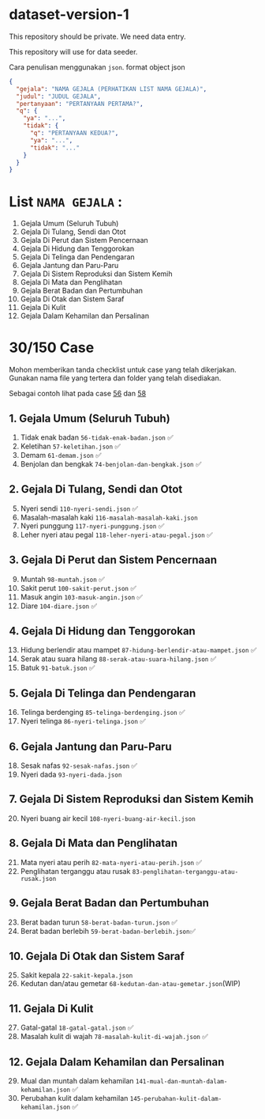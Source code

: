 # dataset-version-1
This repository should be private. We need data entry.

This repository will use for data seeder.

Cara penulisan menggunakan `json`. 
format object json 

```json
{
  "gejala": "NAMA GEJALA (PERHATIKAN LIST NAMA GEJALA)",
  "judul": "JUDUL GEJALA",
  "pertanyaan": "PERTANYAAN PERTAMA?",
  "q": {
    "ya": "...",
    "tidak": {
      "q": "PERTANYAAN KEDUA?",
      "ya": "...",
      "tidak": "..."
    }
  }
}
```

# List `NAMA GEJALA` : 
1. Gejala Umum (Seluruh Tubuh)
2. Gejala Di Tulang, Sendi dan Otot
3. Gejala Di Perut dan Sistem Pencernaan
4. Gejala Di Hidung dan Tenggorokan
5. Gejala Di Telinga dan Pendengaran
6. Gejala Jantung dan Paru-Paru
7. Gejala Di Sistem Reproduksi dan Sistem Kemih
8. Gejala Di Mata dan Penglihatan
9. Gejala Berat Badan dan Pertumbuhan
10. Gejala Di Otak dan Sistem Saraf
11. Gejala Di Kulit 
12. Gejala Dalam Kehamilan dan Persalinan


# 30/150 Case 

Mohon memberikan tanda checklist untuk case yang telah dikerjakan. 
Gunakan nama file yang tertera dan folder yang telah disediakan. 

Sebagai contoh lihat pada case [56](./1-gejala-umum/56-tidak-enak-badan.json) dan [58](./9-gejala-berat-badan-pertumbuhan/58-berat-badan-turun.json)

## 1. Gejala Umum (Seluruh Tubuh)
1. Tidak enak badan `56-tidak-enak-badan.json` ✅
2. Keletihan `57-keletihan.json` ✅
3. Demam `61-demam.json` ✅
4. Benjolan dan bengkak `74-benjolan-dan-bengkak.json` ✅

## 2. Gejala Di Tulang, Sendi dan Otot
5. Nyeri sendi `110-nyeri-sendi.json` ✅
6. Masalah-masalah kaki `116-masalah-masalah-kaki.json`
7. Nyeri punggung `117-nyeri-punggung.json` ✅
8. Leher nyeri atau pegal `118-leher-nyeri-atau-pegal.json` ✅

## 3. Gejala Di Perut dan Sistem Pencernaan
9. Muntah `98-muntah.json` ✅
10. Sakit perut `100-sakit-perut.json` ✅
11. Masuk angin `103-masuk-angin.json` ✅
12. Diare `104-diare.json` ✅

## 4. Gejala Di Hidung dan Tenggorokan
13. Hidung berlendir atau mampet `87-hidung-berlendir-atau-mampet.json` ✅
14. Serak atau suara hilang `88-serak-atau-suara-hilang.json` ✅
15. Batuk `91-batuk.json` ✅

## 5. Gejala Di Telinga dan Pendengaran
16. Telinga berdenging `85-telinga-berdenging.json` ✅
17. Nyeri telinga `86-nyeri-telinga.json` ✅

## 6. Gejala Jantung dan Paru-Paru
18. Sesak nafas `92-sesak-nafas.json` ✅
19. Nyeri dada  `93-nyeri-dada.json`

## 7. Gejala Di Sistem Reproduksi dan Sistem Kemih
20. Nyeri buang air kecil `108-nyeri-buang-air-kecil.json`

## 8. Gejala Di Mata dan Penglihatan
21. Mata nyeri atau perih `82-mata-nyeri-atau-perih.json` ✅
22. Penglihatan terganggu atau rusak `83-penglihatan-terganggu-atau-rusak.json`

## 9. Gejala Berat Badan dan Pertumbuhan
23. Berat badan turun `58-berat-badan-turun.json` ✅
24. Berat badan berlebih `59-berat-badan-berlebih.json`✅

## 10. Gejala Di Otak dan Sistem Saraf
25. Sakit kepala `22-sakit-kepala.json`
26. Kedutan dan/atau gemetar `68-kedutan-dan-atau-gemetar.json`(WIP)

## 11. Gejala Di Kulit
27. Gatal-gatal `18-gatal-gatal.json` ✅
28. Masalah kulit di wajah `78-masalah-kulit-di-wajah.json` ✅

## 12. Gejala Dalam Kehamilan dan Persalinan
29. Mual dan muntah dalam kehamilan `141-mual-dan-muntah-dalam-kehamilan.json` ✅
30. Perubahan kulit dalam kehamilan `145-perubahan-kulit-dalam-kehamilan.json` ✅ 
